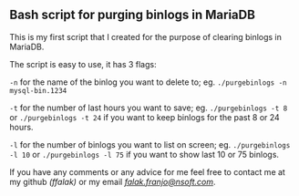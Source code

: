 **Bash script for purging binlogs in MariaDB**
-------------------------------
This is my first script that I created for the purpose of clearing binlogs in MariaDB.

The script is easy to use, it has 3 flags:

`-n` for the name of the binlog you want to delete to; 
	eg. `./purgebinlogs -n mysql-bin.1234`

`-t` for the number of last hours you want to save; 
	eg. `./purgebinlogs -t 8` 
	or `./purgebinlogs -t 24`
	if you want to keep binlogs for the past 8 or 24 hours.

`-l` for the number of binlogs you want to list on screen;
        eg. `./purgebinlogs -l 10`
        or `./purgebinlogs -l 75`
        if you want to show last 10 or 75 binlogs.


If you have any comments or any advice for me feel free to contact me at my github *(ffalak)* or my email *falak.franjo@nsoft.com*.
